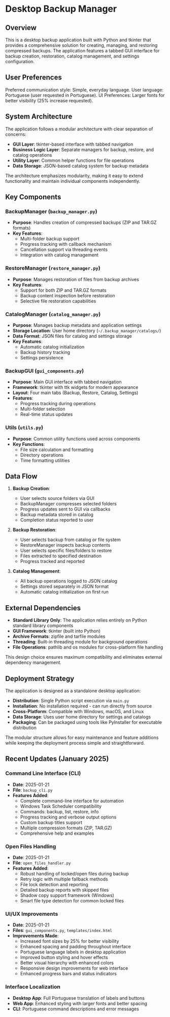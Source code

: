 # Desktop Backup Manager

## Overview

This is a desktop backup application built with Python and tkinter that provides a comprehensive solution for creating, managing, and restoring compressed backups. The application features a tabbed GUI interface for backup creation, restoration, catalog management, and settings configuration.

## User Preferences

Preferred communication style: Simple, everyday language.
User language: Portuguese (user requested in Portuguese).
UI Preferences: Larger fonts for better visibility (25% increase requested).

## System Architecture

The application follows a modular architecture with clear separation of concerns:

- **GUI Layer**: tkinter-based interface with tabbed navigation
- **Business Logic Layer**: Separate managers for backup, restore, and catalog operations
- **Utility Layer**: Common helper functions for file operations
- **Data Storage**: JSON-based catalog system for backup metadata

The architecture emphasizes modularity, making it easy to extend functionality and maintain individual components independently.

## Key Components

### BackupManager (`backup_manager.py`)
- **Purpose**: Handles creation of compressed backups (ZIP and TAR.GZ formats)
- **Key Features**: 
  - Multi-folder backup support
  - Progress tracking with callback mechanism
  - Cancellation support via threading events
  - Integration with catalog management

### RestoreManager (`restore_manager.py`)
- **Purpose**: Manages restoration of files from backup archives
- **Key Features**:
  - Support for both ZIP and TAR.GZ formats
  - Backup content inspection before restoration
  - Selective file restoration capabilities

### CatalogManager (`catalog_manager.py`)
- **Purpose**: Manages backup metadata and application settings
- **Storage Location**: User home directory (`~/.backup_manager/catalogs/`)
- **Data Format**: JSON files for catalog and settings storage
- **Key Features**:
  - Automatic catalog initialization
  - Backup history tracking
  - Settings persistence

### BackupGUI (`gui_components.py`)
- **Purpose**: Main GUI interface with tabbed navigation
- **Framework**: tkinter with ttk widgets for modern appearance
- **Layout**: Four main tabs (Backup, Restore, Catalog, Settings)
- **Features**: 
  - Progress tracking during operations
  - Multi-folder selection
  - Real-time status updates

### Utils (`utils.py`)
- **Purpose**: Common utility functions used across components
- **Key Functions**:
  - File size calculation and formatting
  - Directory operations
  - Time formatting utilities

## Data Flow

1. **Backup Creation**:
   - User selects source folders via GUI
   - BackupManager compresses selected folders
   - Progress updates sent to GUI via callbacks
   - Backup metadata stored in catalog
   - Completion status reported to user

2. **Backup Restoration**:
   - User selects backup from catalog or file system
   - RestoreManager inspects backup contents
   - User selects specific files/folders to restore
   - Files extracted to specified destination
   - Progress tracked and reported

3. **Catalog Management**:
   - All backup operations logged to JSON catalog
   - Settings stored separately in JSON format
   - Automatic catalog initialization on first run

## External Dependencies

- **Standard Library Only**: The application relies entirely on Python standard library components
- **GUI Framework**: tkinter (built into Python)
- **Archive Formats**: zipfile and tarfile modules
- **Threading**: Built-in threading module for background operations
- **File Operations**: pathlib and os modules for cross-platform file handling

This design choice ensures maximum compatibility and eliminates external dependency management.

## Deployment Strategy

The application is designed as a standalone desktop application:

- **Distribution**: Single Python script execution via `main.py`
- **Installation**: No installation required - can run directly from source
- **Cross-Platform**: Compatible with Windows, macOS, and Linux
- **Data Storage**: Uses user home directory for settings and catalogs
- **Packaging**: Can be packaged using tools like PyInstaller for executable distribution

The modular structure allows for easy maintenance and feature additions while keeping the deployment process simple and straightforward.

## Recent Updates (January 2025)

### Command Line Interface (CLI)
- **Date**: 2025-01-21
- **File**: `backup_cli.py`
- **Features Added**:
  - Complete command-line interface for automation
  - Windows Task Scheduler compatibility
  - Commands: backup, list, restore, info
  - Progress tracking and verbose output options
  - Custom backup titles support
  - Multiple compression formats (ZIP, TAR.GZ)
  - Comprehensive help and examples

### Open Files Handling
- **Date**: 2025-01-21
- **File**: `open_files_handler.py`
- **Features Added**:
  - Robust handling of locked/open files during backup
  - Retry logic with multiple fallback methods
  - File lock detection and reporting
  - Detailed backup reports with skipped files
  - Shadow copy support framework (Windows)
  - Smart file type detection for common locked files

### UI/UX Improvements
- **Date**: 2025-01-21
- **Files**: `gui_components.py`, `templates/index.html`
- **Improvements Made**:
  - Increased font sizes by 25% for better visibility
  - Enhanced spacing and padding throughout interface
  - Portuguese language labels in desktop application
  - Improved button styling and hover effects
  - Better visual hierarchy with enhanced colors
  - Responsive design improvements for web interface
  - Enhanced progress bars and status indicators

### Interface Localization
- **Desktop App**: Full Portuguese translation of labels and buttons
- **Web App**: Enhanced styling with larger fonts and better spacing
- **CLI**: Portuguese command descriptions and error messages